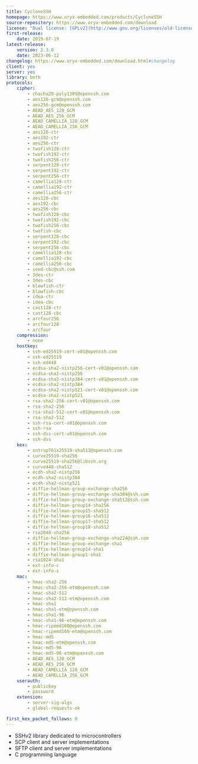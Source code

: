 ```yaml
---
title: CycloneSSH
homepage: https://www.oryx-embedded.com/products/CycloneSSH
source-repository: https://www.oryx-embedded.com/download
license: "Dual license: [GPLv2](http://www.gnu.org/licenses/old-licenses/gpl-2.0) or [commercial](https://www.oryx-embedded.com/licensing/CycloneSSH)"
first-release:
    date: 2019-07-19
latest-release:
    version: 2.3.0
    date: 2023-06-12
changelog: https://www.oryx-embedded.com/download.html#changelog
client: yes
server: yes
library: both
protocols:
    cipher:
        - chacha20-poly1305@openssh.com
        - aes128-gcm@openssh.com
        - aes256-gcm@openssh.com
        - AEAD_AES_128_GCM
        - AEAD_AES_256_GCM
        - AEAD_CAMELLIA_128_GCM
        - AEAD_CAMELLIA_256_GCM
        - aes128-ctr
        - aes192-ctr
        - aes256-ctr
        - twofish128-ctr
        - twofish192-ctr
        - twofish256-ctr
        - serpent128-ctr
        - serpent192-ctr
        - serpent256-ctr
        - camellia128-ctr
        - camellia192-ctr
        - camellia256-ctr
        - aes128-cbc
        - aes192-cbc
        - aes256-cbc
        - twofish128-cbc
        - twofish192-cbc
        - twofish256-cbc
        - twofish-cbc
        - serpent128-cbc
        - serpent192-cbc
        - serpent256-cbc
        - camellia128-cbc
        - camellia192-cbc
        - camellia256-cbc
        - seed-cbc@ssh.com
        - 3des-ctr
        - 3des-cbc
        - blowfish-ctr
        - blowfish-cbc
        - idea-ctr
        - idea-cbc
        - cast128-ctr
        - cast128-cbc
        - arcfour256
        - arcfour128
        - arcfour
    compression:
        - none
    hostkey:
        - ssh-ed25519-cert-v01@openssh.com
        - ssh-ed25519
        - ssh-ed448
        - ecdsa-sha2-nistp256-cert-v01@openssh.com
        - ecdsa-sha2-nistp256
        - ecdsa-sha2-nistp384-cert-v01@openssh.com
        - ecdsa-sha2-nistp384
        - ecdsa-sha2-nistp521-cert-v01@openssh.com
        - ecdsa-sha2-nistp521
        - rsa-sha2-256-cert-v01@openssh.com
        - rsa-sha2-256
        - rsa-sha2-512-cert-v01@openssh.com
        - rsa-sha2-512
        - ssh-rsa-cert-v01@openssh.com
        - ssh-rsa
        - ssh-dss-cert-v01@openssh.com
        - ssh-dss
    kex:
        - sntrup761x25519-sha512@openssh.com
        - curve25519-sha256
        - curve25519-sha256@libssh.org
        - curve448-sha512
        - ecdh-sha2-nistp256
        - ecdh-sha2-nistp384
        - ecdh-sha2-nistp521
        - diffie-hellman-group-exchange-sha256
        - diffie-hellman-group-exchange-sha384@ssh.com
        - diffie-hellman-group-exchange-sha512@ssh.com
        - diffie-hellman-group14-sha256
        - diffie-hellman-group15-sha512
        - diffie-hellman-group16-sha512
        - diffie-hellman-group17-sha512
        - diffie-hellman-group18-sha512
        - rsa2048-sha256
        - diffie-hellman-group-exchange-sha224@ssh.com
        - diffie-hellman-group-exchange-sha1
        - diffie-hellman-group14-sha1
        - diffie-hellman-group1-sha1
        - rsa1024-sha1
        - ext-info-c
        - ext-info-s
    mac:
        - hmac-sha2-256
        - hmac-sha2-256-etm@openssh.com
        - hmac-sha2-512
        - hmac-sha2-512-etm@openssh.com
        - hmac-sha1
        - hmac-sha1-etm@openssh.com
        - hmac-sha1-96
        - hmac-sha1-96-etm@openssh.com
        - hmac-ripemd160@openssh.com
        - hmac-ripemd160-etm@openssh.com
        - hmac-md5
        - hmac-md5-etm@openssh.com
        - hmac-md5-96
        - hmac-md5-96-etm@openssh.com
        - AEAD_AES_128_GCM
        - AEAD_AES_256_GCM
        - AEAD_CAMELLIA_128_GCM
        - AEAD_CAMELLIA_256_GCM
    userauth:
        - publickey
        - password
    extension:
        - server-sig-algs
        - global-requests-ok

first_kex_packet_follows: 0
---
```

* SSHv2 library dedicated to microcontrollers
* SCP client and server implementations
* SFTP client and server implementations
* C programming language
